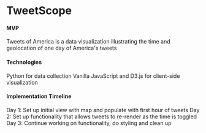 # TweetScope



#### MVP
Tweets of America is a data visualization illustrating the time and geolocation of one day of America's tweets

#### Technologies
Python for data collection
Vanilla JavaScript and D3.js for client-side visualization


#### Implementation Timeline
Day 1: Set up initial view with map and populate with first hour of tweets
Day 2: Set up functionality that allows tweets to re-render as the time is toggled
Day 3: Continue working on functionality, do styling and clean up

